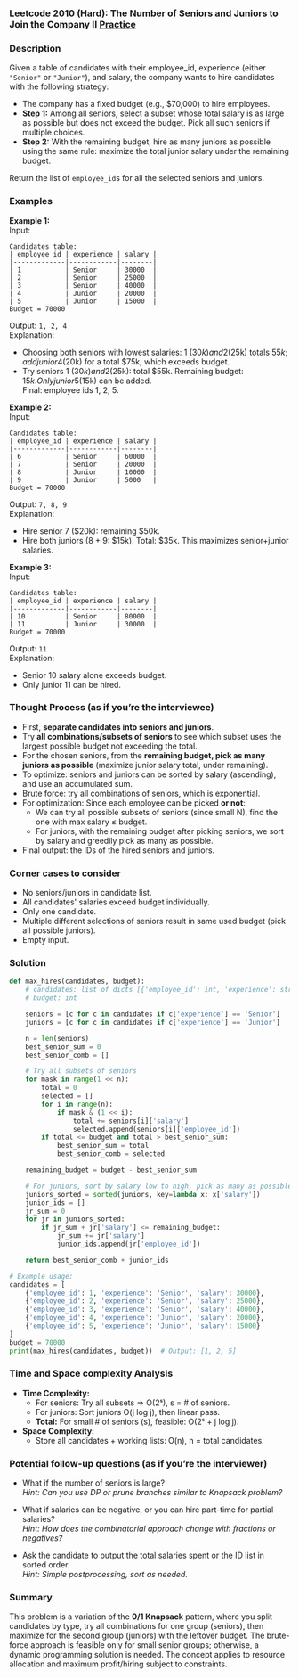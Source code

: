 ### Leetcode 2010 (Hard): The Number of Seniors and Juniors to Join the Company II [Practice](https://leetcode.com/problems/the-number-of-seniors-and-juniors-to-join-the-company-ii)

### Description  
Given a table of candidates with their employee_id, experience (either `"Senior"` or `"Junior"`), and salary, the company wants to hire candidates with the following strategy:

- The company has a fixed budget (e.g., $70,000) to hire employees.
- **Step 1:** Among all seniors, select a subset whose total salary is as large as possible but does not exceed the budget. Pick all such seniors if multiple choices.
- **Step 2:** With the remaining budget, hire as many juniors as possible using the same rule: maximize the total junior salary under the remaining budget.

Return the list of `employee_id`s for all the selected seniors and juniors.

### Examples  

**Example 1:**  
Input:  
```
Candidates table:
| employee_id | experience | salary |
|-------------|------------|--------|
| 1           | Senior     | 30000  |
| 2           | Senior     | 25000  |
| 3           | Senior     | 40000  |
| 4           | Junior     | 20000  |
| 5           | Junior     | 15000  |
Budget = 70000
```
Output: `1, 2, 4`  
Explanation:  
- Choosing both seniors with lowest salaries: 1 ($30k) and 2 ($25k) totals $55k; add junior 4 ($20k) for a total $75k, which exceeds budget.
- Try seniors 1 ($30k) and 2 ($25k): total $55k. Remaining budget: $15k. Only junior 5 ($15k) can be added.  
Final: employee ids 1, 2, 5.

**Example 2:**  
Input:  
```
Candidates table:
| employee_id | experience | salary |
|-------------|------------|--------|
| 6           | Senior     | 60000  |
| 7           | Senior     | 20000  |
| 8           | Junior     | 10000  |
| 9           | Junior     | 5000   |
Budget = 70000
```
Output: `7, 8, 9`  
Explanation:  
- Hire senior 7 ($20k): remaining $50k.
- Hire both juniors (8 + 9: $15k). Total: $35k. This maximizes senior+junior salaries.

**Example 3:**  
Input:  
```
Candidates table:
| employee_id | experience | salary |
|-------------|------------|--------|
| 10          | Senior     | 80000  |
| 11          | Junior     | 30000  |
Budget = 70000
```
Output: `11`  
Explanation:  
- Senior 10 salary alone exceeds budget.
- Only junior 11 can be hired.

### Thought Process (as if you’re the interviewee)  
- First, **separate candidates into seniors and juniors**.
- Try **all combinations/subsets of seniors** to see which subset uses the largest possible budget not exceeding the total.
- For the chosen seniors, from the **remaining budget, pick as many juniors as possible** (maximize junior salary total, under remaining).
- To optimize: seniors and juniors can be sorted by salary (ascending), and use an accumulated sum.
- Brute force: try all combinations of seniors, which is exponential.
- For optimization: Since each employee can be picked **or not**:
  - We can try all possible subsets of seniors (since small N), find the one with max salary ≤ budget.
  - For juniors, with the remaining budget after picking seniors, we sort by salary and greedily pick as many as possible.
- Final output: the IDs of the hired seniors and juniors.

### Corner cases to consider  
- No seniors/juniors in candidate list.
- All candidates' salaries exceed budget individually.
- Only one candidate.
- Multiple different selections of seniors result in same used budget (pick all possible juniors).
- Empty input.

### Solution

```python
def max_hires(candidates, budget):
    # candidates: list of dicts [{'employee_id': int, 'experience': str, 'salary': int}]
    # budget: int

    seniors = [c for c in candidates if c['experience'] == 'Senior']
    juniors = [c for c in candidates if c['experience'] == 'Junior']

    n = len(seniors)
    best_senior_sum = 0
    best_senior_comb = []

    # Try all subsets of seniors
    for mask in range(1 << n):
        total = 0
        selected = []
        for i in range(n):
            if mask & (1 << i):
                total += seniors[i]['salary']
                selected.append(seniors[i]['employee_id'])
        if total <= budget and total > best_senior_sum:
            best_senior_sum = total
            best_senior_comb = selected

    remaining_budget = budget - best_senior_sum

    # For juniors, sort by salary low to high, pick as many as possible
    juniors_sorted = sorted(juniors, key=lambda x: x['salary'])
    junior_ids = []
    jr_sum = 0
    for jr in juniors_sorted:
        if jr_sum + jr['salary'] <= remaining_budget:
            jr_sum += jr['salary']
            junior_ids.append(jr['employee_id'])

    return best_senior_comb + junior_ids

# Example usage:
candidates = [
    {'employee_id': 1, 'experience': 'Senior', 'salary': 30000},
    {'employee_id': 2, 'experience': 'Senior', 'salary': 25000},
    {'employee_id': 3, 'experience': 'Senior', 'salary': 40000},
    {'employee_id': 4, 'experience': 'Junior', 'salary': 20000},
    {'employee_id': 5, 'experience': 'Junior', 'salary': 15000}
]
budget = 70000
print(max_hires(candidates, budget))  # Output: [1, 2, 5]
```

### Time and Space complexity Analysis  

- **Time Complexity:**  
  - For seniors: Try all subsets ⇒ O(2ˢ), s = # of seniors.
  - For juniors: Sort juniors O(j log j), then linear pass.
  - **Total:** For small # of seniors (s), feasible: O(2ˢ + j log j).
- **Space Complexity:**  
  - Store all candidates + working lists: O(n), n = total candidates.

### Potential follow-up questions (as if you’re the interviewer)  

- What if the number of seniors is large?  
  *Hint: Can you use DP or prune branches similar to Knapsack problem?*

- What if salaries can be negative, or you can hire part-time for partial salaries?  
  *Hint: How does the combinatorial approach change with fractions or negatives?*

- Ask the candidate to output the total salaries spent or the ID list in sorted order.  
  *Hint: Simple postprocessing, sort as needed.*

### Summary
This problem is a variation of the **0/1 Knapsack** pattern, where you split candidates by type, try all combinations for one group (seniors), then maximize for the second group (juniors) with the leftover budget. The brute-force approach is feasible only for small senior groups; otherwise, a dynamic programming solution is needed. The concept applies to resource allocation and maximum profit/hiring subject to constraints.